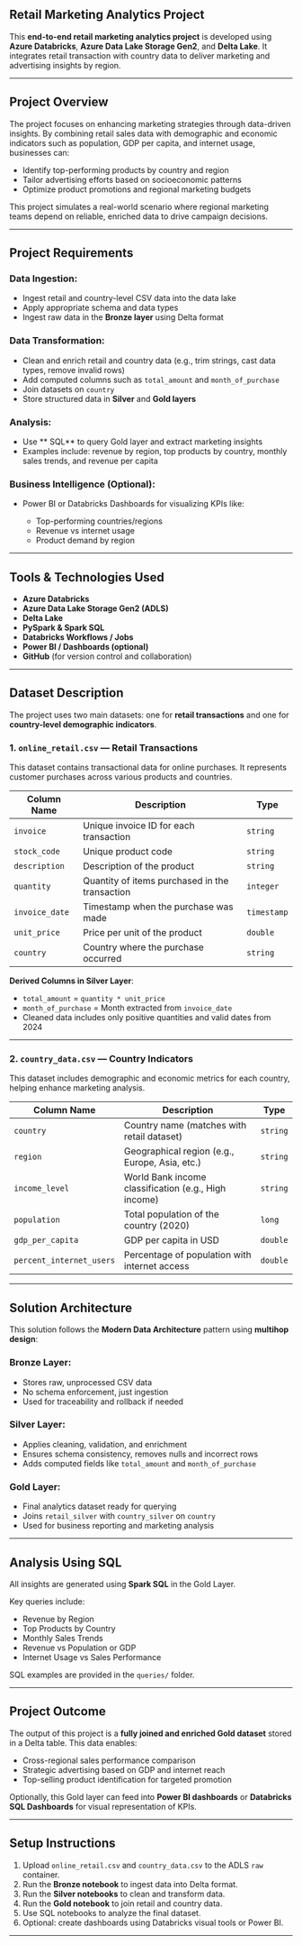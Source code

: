 ##  Retail Marketing Analytics Project

This **end-to-end retail marketing analytics project** is developed using **Azure Databricks**, **Azure Data Lake Storage Gen2**, and **Delta Lake**. It integrates retail transaction with country data to deliver marketing and advertising insights by region.

---

##  Project Overview

The project focuses on enhancing marketing strategies through data-driven insights. By combining retail sales data with demographic and economic indicators such as population, GDP per capita, and internet usage, businesses can:

* Identify top-performing products by country and region
* Tailor advertising efforts based on socioeconomic patterns
* Optimize product promotions and regional marketing budgets

This project simulates a real-world scenario where regional marketing teams depend on reliable, enriched data to drive campaign decisions.

---

##  Project Requirements

###  Data Ingestion:

* Ingest retail and country-level CSV data into the data lake
* Apply appropriate schema and data types
* Ingest raw data in the **Bronze layer** using Delta format

###  Data Transformation:

* Clean and enrich retail and country data (e.g., trim strings, cast data types, remove invalid rows)
* Add computed columns such as `total_amount` and `month_of_purchase`
* Join datasets on `country`
* Store structured data in **Silver** and **Gold layers**

###  Analysis:

* Use ** SQL** to query Gold layer and extract marketing insights
* Examples include: revenue by region, top products by country, monthly sales trends, and revenue per capita

###  Business Intelligence (Optional):

* Power BI or Databricks Dashboards for visualizing KPIs like:

  * Top-performing countries/regions
  * Revenue vs internet usage
  * Product demand by region

---

##  Tools & Technologies Used

* **Azure Databricks**
* **Azure Data Lake Storage Gen2 (ADLS)**
* **Delta Lake**
* **PySpark & Spark SQL**
* **Databricks Workflows / Jobs**
* **Power BI / Dashboards (optional)**
* **GitHub** (for version control and collaboration)

---
##  Dataset Description

The project uses two main datasets: one for **retail transactions** and one for **country-level demographic indicators**.

###  1. `online_retail.csv` — Retail Transactions

This dataset contains transactional data for online purchases. It represents customer purchases across various products and countries.

| Column Name    | Description                                    | Type        |
| -------------- | ---------------------------------------------- | ----------- |
| `invoice`      | Unique invoice ID for each transaction         | `string`    |
| `stock_code`   | Unique product code                            | `string`    |
| `description`  | Description of the product                     | `string`    |
| `quantity`     | Quantity of items purchased in the transaction | `integer`   |
| `invoice_date` | Timestamp when the purchase was made           | `timestamp` |
| `unit_price`   | Price per unit of the product                  | `double`    |
| `country`      | Country where the purchase occurred            | `string`    |

 **Derived Columns in Silver Layer**:

* `total_amount` = `quantity * unit_price`
* `month_of_purchase` = Month extracted from `invoice_date`
* Cleaned data includes only positive quantities and valid dates from 2024

---

###  2. `country_data.csv` — Country Indicators

This dataset includes demographic and economic metrics for each country, helping enhance marketing analysis.

| Column Name              | Description                                          | Type     |
| ------------------------ | ---------------------------------------------------- | -------- |
| `country`                | Country name (matches with retail dataset)           | `string` |
| `region`                 | Geographical region (e.g., Europe, Asia, etc.)       | `string` |
| `income_level`           | World Bank income classification (e.g., High income) | `string` |
| `population`             | Total population of the country (2020)               | `long`   |
| `gdp_per_capita`         | GDP per capita in USD                                | `double` |
| `percent_internet_users` | Percentage of population with internet access        | `double` |

---
##  Solution Architecture

This solution follows the **Modern Data Architecture** pattern using **multihop design**:

###  Bronze Layer:

* Stores raw, unprocessed CSV data
* No schema enforcement, just ingestion
* Used for traceability and rollback if needed

###  Silver Layer:

* Applies cleaning, validation, and enrichment
* Ensures schema consistency, removes nulls and incorrect rows
* Adds computed fields like `total_amount` and `month_of_purchase`

###  Gold Layer:

* Final analytics dataset ready for querying
* Joins `retail_silver` with `country_silver` on `country`
* Used for business reporting and marketing analysis

---

##  Analysis Using SQL

All insights are generated using **Spark SQL** in the Gold Layer.

Key queries include:

* Revenue by Region
* Top Products by Country
* Monthly Sales Trends
* Revenue vs Population or GDP
* Internet Usage vs Sales Performance

SQL examples are provided in the `queries/` folder.

---

##  Project Outcome

The output of this project is a **fully joined and enriched Gold dataset** stored in a Delta table. This data enables:

* Cross-regional sales performance comparison
* Strategic advertising based on GDP and internet reach
* Top-selling product identification for targeted promotion

Optionally, this Gold layer can feed into **Power BI dashboards** or **Databricks SQL Dashboards** for visual representation of KPIs.


---

##  Setup Instructions

1. Upload `online_retail.csv` and `country_data.csv` to the ADLS `raw` container.
2. Run the **Bronze notebook** to ingest data into Delta format.
3. Run the **Silver notebooks** to clean and transform data.
4. Run the **Gold notebook** to join retail and country data.
5. Use SQL notebooks to analyze the final dataset.
6. Optional: create dashboards using Databricks visual tools or Power BI.

---
